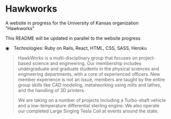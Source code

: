 <h1>Hawkworks</h1>
<p>A website in progress for the University of Kansas organization "Hawkworks"</p>

<p>
This README will be updated in parallel to the website progress
</p>

&#9673;&emsp;Technologies: Ruby on Rails, React, HTML, CSS, SASS, Heroku<br/>

<blockquote><p>HawkWorks is a multi-disciplinary group that focuses on project-based science and engineering. Our membership includes undergraduate and graduate students in the physical sciences and engineering departments, with a core of experienced officers. New member experience is not an issue, members are taught by the entire group skills like CAD modeling, metalworking using mills and lathes, and the handling of 3D printers.

We are taking on a number of projects including a Turbo-shaft vehicle and a low-temperature differential sterling engine. We also operate our completed Large Singing Tesla Coil at events around the state.</p></blockquote>
